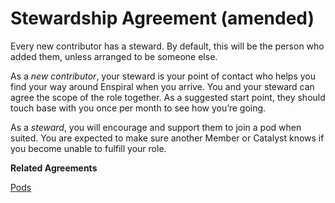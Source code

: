 # Stewardship Agreement (amended)

Every new contributor has a steward. By default, this will be the person who added them, unless arranged to be someone else.

As a *new contributor*, your steward is your point of contact who helps you find your way around Enspiral when you arrive. You and your steward can agree the scope of the role together. As a suggested start point, they should touch base with you once per month to see how you’re going.

As a *steward*, you will encourage and support them to join a pod when suited. You are expected to make sure another Member or Catalyst knows if you become unable to fulfill your role.

**Related Agreements**

[Pods](https://handbook.enspiral.com/agreements/pods)


